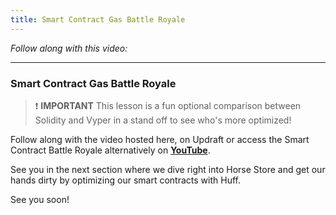 ```yaml
---
title: Smart Contract Gas Battle Royale
---
```


_Follow along with this video:_

---

### Smart Contract Gas Battle Royale

> ❗ **IMPORTANT**
> This lesson is a fun optional comparison between Solidity and Vyper in a stand off to see who's more optimized!

Follow along with the video hosted here, on Updraft or access the Smart Contract Battle Royale alternatively on [**YouTube**](https://www.youtube.com/watch?v=aAIZzh9fjwM).

See you in the next section where we dive right into Horse Store and get our hands dirty by optimizing our smart contracts with Huff.

See you soon!
